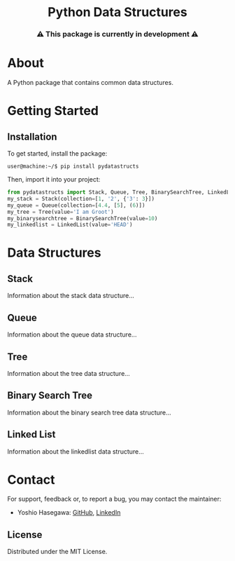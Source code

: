 <h1 align="center">Python Data Structures</h1>
<h3 align="center">⚠️ This package is currently in development ⚠️</h3>

# About
A Python package that contains common data structures.

# Getting Started
## Installation
To get started, install the package:
```console
user@machine:~/$ pip install pydatastructs
```

Then, import it into your project:
```python
from pydatastructs import Stack, Queue, Tree, BinarySearchTree, LinkedList
my_stack = Stack(collection=[1, '2', {'3': 3}])
my_queue = Queue(collection=[4.4, [5], (6)])
my_tree = Tree(value='I am Groot')
my_binarysearchtree = BinarySearchTree(value=10)
my_linkedlist = LinkedList(value='HEAD')
```

# Data Structures
## Stack
Information about the stack data structure...
## Queue
Information about the queue data structure...
## Tree
Information about the tree data structure...
## Binary Search Tree
Information about the binary search tree data structure...
## Linked List
Information about the linkedlist data structure...

# Contact
For support, feedback or, to report a bug, you may contact the maintainer:
- Yoshio Hasegawa: [GitHub](https://github.com/yoshiohasegawa), [LinkedIn](https://www.linkedin.com/in/yoshiohasegawa/)

## License
Distributed under the MIT License.